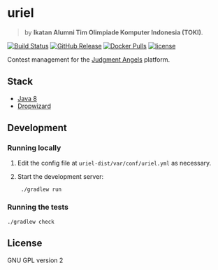 # uriel

> by **Ikatan Alumni Tim Olimpiade Komputer Indonesia (TOKI)**.

[![Build Status](https://img.shields.io/travis/judgels-dev/uriel/master.svg)](https://travis-ci.org/judgels-dev/uriel)
[![GitHub Release](https://img.shields.io/github/tag/judgels-dev/uriel.svg)](https://github.com/judgels-dev/uriel/releases)
[![Docker Pulls](https://img.shields.io/docker/pulls/judgels/uriel.svg)](https://hub.docker.com/r/judgels/uriel)
[![license](https://img.shields.io/github/license/judgels-dev/uriel.svg)](https://github.com/judgels-dev/uriel/blob/master/LICENSE.txt)

Contest management for the [Judgment Angels](https://github.com/judgels-dev/judgels) platform.

## Stack

- [Java 8](http://www.oracle.com/technetwork/java/javase/downloads/index.html)
- [Dropwizard](http://www.dropwizard.io/)

## Development

### Running locally

1. Edit the config file at `uriel-dist/var/conf/uriel.yml` as necessary.
1. Start the development server:

        ./gradlew run

### Running the tests

    ./gradlew check

## License

GNU GPL version 2

